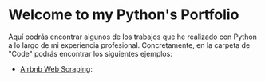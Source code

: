 # Welcome to my Python's Portfolio

Aquí podrás encontrar algunos de los trabajos que he realizado con Python a lo largo de mi experiencia profesional. 
Concretamente, en la carpeta de "Code" podrás encontrar los siguientes ejemplos:


- [Airbnb Web Scraping](https://github.com/pfdezmesa/Python_Porfolio/blob/main/Code/Airbnb%20Web%20Scraping.ipynb):




